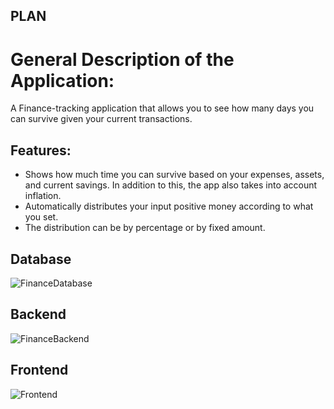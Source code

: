## PLAN
# General Description of the Application:
A Finance-tracking application that allows you to see how many days you can survive given your current transactions.
## Features:
* Shows how much time you can survive based on your expenses, assets, and current savings. In addition to this, the app also takes into account inflation.
* Automatically distributes your input positive money according to what you set.
* The distribution can be by percentage or by fixed amount.

## Database
![FinanceDatabase](https://user-images.githubusercontent.com/56058545/144853674-99fc9072-5b25-4370-8fe0-656c1846cbb9.png)


## Backend
![FinanceBackend](https://user-images.githubusercontent.com/56058545/144853687-f9ba5bde-7da1-46ae-8f8d-4fb288463bd5.png)


## Frontend
![Frontend](https://user-images.githubusercontent.com/56058545/145159557-656b145d-03a8-45b5-814d-c8f5a92513ad.png)
